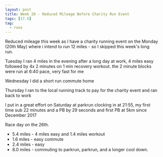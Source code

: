 ```yaml
---
layout: post
title: Week 20 - Reduced Mileage Before Charity Run Event
tags: [17.5]
tag:
  - runs
---
```


Reduced mileage this week as I have a charity running event on the Monday (20th May) where i intend to run 12 miles -
so I skipped this week's long run.

Tuesday I ran 4 miles in the evening after a long day at work, 4 miles easy
followed by 4x 2 minutes on 1 min recovery workout. the 2 minute blocks were run at 6:40 pace, very fast for me

Wednesday I did a short run commute home

Thursday I ran to the local running track to pay for the charity event and ran back to work

I put in a great effort on Saturday at parkrun clocking in at 21:55, my first time sub 22 minutes and a PB by 29 seconds and first PB at 5km since December 2017

Race day on the 26th.

* 5.4 miles - 4 miles easy and 1.4 miles workout
* 1.6 miles - easy commute
* 2.4 miles - easy
* 8.0 miles - commuting to parkrun, parkrun, and a longer cool down.
